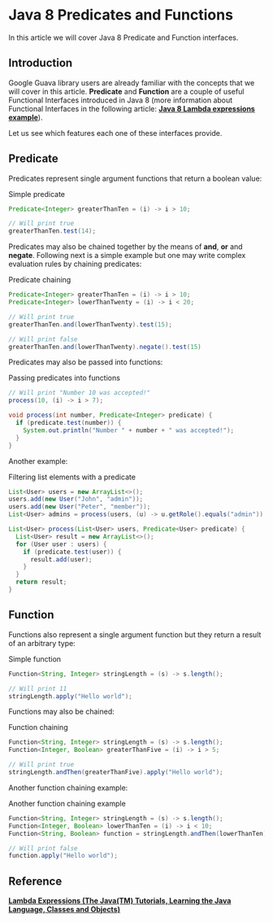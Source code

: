 # Java 8 Predicates and Functions



In this article we will cover Java 8 Predicate and Function interfaces.

## Introduction

Google Guava library users are already familiar with the concepts that we will cover in this article. **Predicate** and **Function** are a couple of useful Functional Interfaces introduced in Java 8 (more information about Functional Interfaces in the following article: [**Java 8 Lambda expressions example**](http://www.byteslounge.com/tutorials/java-8-lambda-expressions-example)).

Let us see which features each one of these interfaces provide.

## Predicate

Predicates represent single argument functions that return a boolean value:

Simple predicate

```java
Predicate<Integer> greaterThanTen = (i) -> i > 10;

// Will print true
greaterThanTen.test(14);

```

Predicates may also be chained together by the means of **and**, **or** and **negate**. Following next is a simple example but one may write complex evaluation rules by chaining predicates:

Predicate chaining

```java
Predicate<Integer> greaterThanTen = (i) -> i > 10;
Predicate<Integer> lowerThanTwenty = (i) -> i < 20;

// Will print true
greaterThanTen.and(lowerThanTwenty).test(15);

// Will print false
greaterThanTen.and(lowerThanTwenty).negate().test(15)

```

Predicates may also be passed into functions:

Passing predicates into functions

```java
// Will print "Number 10 was accepted!"
process(10, (i) -> i > 7);

void process(int number, Predicate<Integer> predicate) {
  if (predicate.test(number)) {
    System.out.println("Number " + number + " was accepted!");
  }
}

```

Another example:

Filtering list elements with a predicate

```java
List<User> users = new ArrayList<>();
users.add(new User("John", "admin"));
users.add(new User("Peter", "member"));
List<User> admins = process(users, (u) -> u.getRole().equals("admin"));

List<User> process(List<User> users, Predicate<User> predicate) {
  List<User> result = new ArrayList<>();
  for (User user : users) {
    if (predicate.test(user)) {
      result.add(user);
    }
  }
  return result;
}

```

## Function

Functions also represent a single argument function but they return a result of an arbitrary type:

Simple function

```java
Function<String, Integer> stringLength = (s) -> s.length();

// Will print 11
stringLength.apply("Hello world");

```

Functions may also be chained:

Function chaining

```java
Function<String, Integer> stringLength = (s) -> s.length();
Function<Integer, Boolean> greaterThanFive = (i) -> i > 5;

// Will print true
stringLength.andThen(greaterThanFive).apply("Hello world");

```

Another function chaining example:

Another function chaining example

```java
Function<String, Integer> stringLength = (s) -> s.length();
Function<Integer, Boolean> lowerThanTen = (i) -> i < 10;
Function<String, Boolean> function = stringLength.andThen(lowerThanTen);

// Will print false
function.apply("Hello world");
```

## Reference

[**Lambda Expressions (The Java(TM) Tutorials, Learning the Java Language, Classes and Objects)**](http://docs.oracle.com/javase/tutorial/java/javaOO/lambdaexpressions.html)